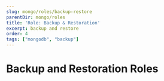 ```yaml
---
slug: mongo/roles/backup-restore
parentDir: mongo/roles
title: 'Role: Backup & Restoration'
excerpt: backup and restore
order: 4
tags: ["mongodb", "backup"]
---
```


# Backup and Restoration Roles
